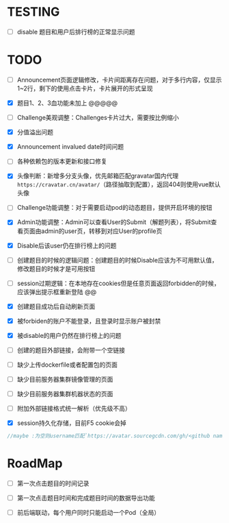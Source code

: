 # TESTING

- [ ] disable 题目和用户后排行榜的正常显示问题

# TODO

- [ ] Announcement页面逻辑修改，卡片间距离存在问题，对于多行内容，仅显示1~2行，剩下的使用点击卡片，卡片展开的形式呈现

- [x] 题目1、2、3血功能未加上 @@@@@

- [ ] Challenge美观调整：Challenges卡片过大，需要按比例缩小

- [x] 分值溢出问题

- [x] Announcement invalued date时间问题

- [ ] 各种依赖包的版本更新和接口修复

- [x] 头像判断：新增多分支头像，优先邮箱匹配gravatar国内代理 `https://cravatar.cn/avatar/`（路径抽取到配置），返回404则使用vue默认头像

- [ ] Challenge功能调整：对于需要启动pod的动态题目，提供开启环境的按钮

- [x] Admin功能调整：Admin可以查看User的Submit（解题列表），将Submit查看页面由admin的user页，转移到对应User的profile页

- [x] Disable后该user仍在排行榜上的问题

- [ ] 创建题目的时候的逻辑问题：创建题目的时候Disable应该为不可用默认值，修改题目的时候才是可用按钮

- [ ] session过期逻辑：在本地存在cookies但是任意页面返回forbidden的时候，应该弹出提示框重新登陆 @@

- [x] 创建题目成功后自动刷新页面

- [x] 被forbiden的账户不能登录，且登录时显示账户被封禁

- [x] 被disable的用户仍然在排行榜上的问题

- [ ] 创建的题目外部链接，会附带一个空链接

- [ ] 缺少上传dockerfile或者配置包的页面

- [ ] 缺少目前服务器集群镜像管理的页面

- [ ] 缺少目前服务器集群机器状态的页面

- [ ] 附加外部链接格式统一解析（优先级不高）

- [x] session持久化存储，目前F5 cookie会掉

```c
//maybe :为空则username匹配`https://avatar.sourcegcdn.com/gh/<github name>`
```

# RoadMap

- [ ] 第一次点击题目的时间记录

- [ ] 第一次点击题目时间和完成题目时间的数据导出功能

- [ ] 前后端联动，每个用户同时只能启动一个Pod（全局）
